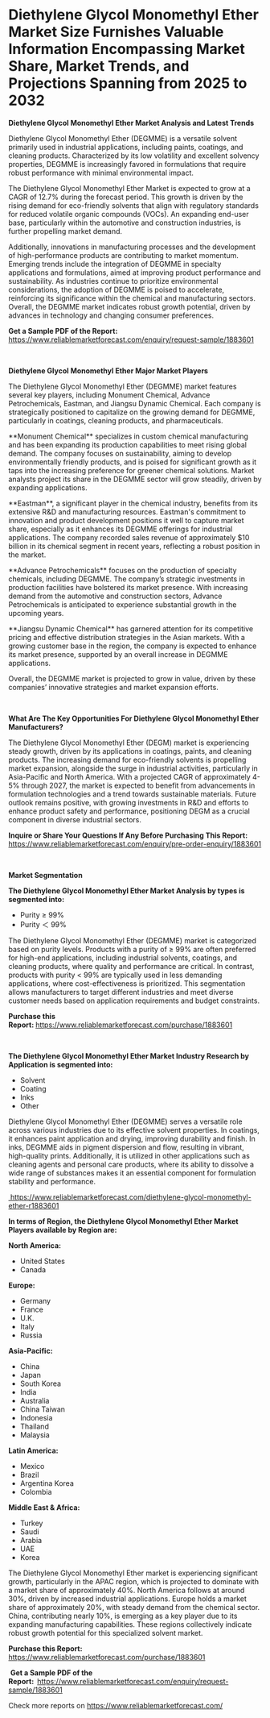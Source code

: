 <p><h1>Diethylene Glycol Monomethyl Ether Market Size Furnishes Valuable Information Encompassing Market Share, Market Trends, and Projections Spanning from 2025 to 2032</h1></p><p><strong>Diethylene Glycol Monomethyl Ether Market Analysis and Latest Trends</strong></p>
<p><p>Diethylene Glycol Monomethyl Ether (DEGMME) is a versatile solvent primarily used in industrial applications, including paints, coatings, and cleaning products. Characterized by its low volatility and excellent solvency properties, DEGMME is increasingly favored in formulations that require robust performance with minimal environmental impact.</p><p>The Diethylene Glycol Monomethyl Ether Market is expected to grow at a CAGR of 12.7% during the forecast period. This growth is driven by the rising demand for eco-friendly solvents that align with regulatory standards for reduced volatile organic compounds (VOCs). An expanding end-user base, particularly within the automotive and construction industries, is further propelling market demand. </p><p>Additionally, innovations in manufacturing processes and the development of high-performance products are contributing to market momentum. Emerging trends include the integration of DEGMME in specialty applications and formulations, aimed at improving product performance and sustainability. As industries continue to prioritize environmental considerations, the adoption of DEGMME is poised to accelerate, reinforcing its significance within the chemical and manufacturing sectors. Overall, the DEGMME market indicates robust growth potential, driven by advances in technology and changing consumer preferences.</p></p>
<p><strong>Get a Sample PDF of the Report:&nbsp;</strong> <a href="https://www.reliablemarketforecast.com/enquiry/request-sample/1883601?utm_campaign=2193&utm_medium=2&utm_source=Github&utm_content=ia&utm_term=31012025&utm_id=diethylene-glycol-monomethyl-ether">https://www.reliablemarketforecast.com/enquiry/request-sample/1883601</a></p>
<p>&nbsp;</p>
<p><strong>Diethylene Glycol Monomethyl Ether Major Market Players</strong></p>
<p><p>The Diethylene Glycol Monomethyl Ether (DEGMME) market features several key players, including Monument Chemical, Advance Petrochemicals, Eastman, and Jiangsu Dynamic Chemical. Each company is strategically positioned to capitalize on the growing demand for DEGMME, particularly in coatings, cleaning products, and pharmaceuticals.</p><p>**Monument Chemical** specializes in custom chemical manufacturing and has been expanding its production capabilities to meet rising global demand. The company focuses on sustainability, aiming to develop environmentally friendly products, and is poised for significant growth as it taps into the increasing preference for greener chemical solutions. Market analysts project its share in the DEGMME sector will grow steadily, driven by expanding applications.</p><p>**Eastman**, a significant player in the chemical industry, benefits from its extensive R&D and manufacturing resources. Eastman's commitment to innovation and product development positions it well to capture market share, especially as it enhances its DEGMME offerings for industrial applications. The company recorded sales revenue of approximately $10 billion in its chemical segment in recent years, reflecting a robust position in the market.</p><p>**Advance Petrochemicals** focuses on the production of specialty chemicals, including DEGMME. The company’s strategic investments in production facilities have bolstered its market presence. With increasing demand from the automotive and construction sectors, Advance Petrochemicals is anticipated to experience substantial growth in the upcoming years.</p><p>**Jiangsu Dynamic Chemical** has garnered attention for its competitive pricing and effective distribution strategies in the Asian markets. With a growing customer base in the region, the company is expected to enhance its market presence, supported by an overall increase in DEGMME applications.</p><p>Overall, the DEGMME market is projected to grow in value, driven by these companies’ innovative strategies and market expansion efforts.</p></p>
<p>&nbsp;</p>
<p><strong>What Are The Key Opportunities For Diethylene Glycol Monomethyl Ether Manufacturers?</strong></p>
<p><p>The Diethylene Glycol Monomethyl Ether (DEGM) market is experiencing steady growth, driven by its applications in coatings, paints, and cleaning products. The increasing demand for eco-friendly solvents is propelling market expansion, alongside the surge in industrial activities, particularly in Asia-Pacific and North America. With a projected CAGR of approximately 4-5% through 2027, the market is expected to benefit from advancements in formulation technologies and a trend towards sustainable materials. Future outlook remains positive, with growing investments in R&D and efforts to enhance product safety and performance, positioning DEGM as a crucial component in diverse industrial sectors.</p></p>
<p><strong>Inquire or Share Your Questions If Any Before Purchasing This Report:</strong> <a href="https://www.reliablemarketforecast.com/enquiry/pre-order-enquiry/1883601?utm_campaign=2193&utm_medium=2&utm_source=Github&utm_content=ia&utm_term=31012025&utm_id=diethylene-glycol-monomethyl-ether">https://www.reliablemarketforecast.com/enquiry/pre-order-enquiry/1883601</a></p>
<p>&nbsp;</p>
<p><strong>Market Segmentation</strong></p>
<p><strong>The Diethylene Glycol Monomethyl Ether Market Analysis by types is segmented into:</strong></p>
<p><ul><li>Purity ≥ 99%</li><li>Purity ＜ 99%</li></ul></p>
<p><p>The Diethylene Glycol Monomethyl Ether (DEGMME) market is categorized based on purity levels. Products with a purity of ≥ 99% are often preferred for high-end applications, including industrial solvents, coatings, and cleaning products, where quality and performance are critical. In contrast, products with purity < 99% are typically used in less demanding applications, where cost-effectiveness is prioritized. This segmentation allows manufacturers to target different industries and meet diverse customer needs based on application requirements and budget constraints.</p></p>
<p><strong>Purchase this Report:&nbsp;</strong><a href="https://www.reliablemarketforecast.com/purchase/1883601?utm_campaign=2193&utm_medium=2&utm_source=Github&utm_content=ia&utm_term=31012025&utm_id=diethylene-glycol-monomethyl-ether">https://www.reliablemarketforecast.com/purchase/1883601</a></p>
<p>&nbsp;</p>
<p><strong>The Diethylene Glycol Monomethyl Ether Market Industry Research by Application is segmented into:</strong></p>
<p><ul><li>Solvent</li><li>Coating</li><li>Inks</li><li>Other</li></ul></p>
<p><p>Diethylene Glycol Monomethyl Ether (DEGMME) serves a versatile role across various industries due to its effective solvent properties. In coatings, it enhances paint application and drying, improving durability and finish. In inks, DEGMME aids in pigment dispersion and flow, resulting in vibrant, high-quality prints. Additionally, it is utilized in other applications such as cleaning agents and personal care products, where its ability to dissolve a wide range of substances makes it an essential component for formulation stability and performance.</p></p>
<p><a href="https://www.reliablemarketforecast.com/diethylene-glycol-monomethyl-ether-r1883601?utm_campaign=2193&utm_medium=2&utm_source=Github&utm_content=ia&utm_term=31012025&utm_id=diethylene-glycol-monomethyl-ether">&nbsp;https://www.reliablemarketforecast.com/diethylene-glycol-monomethyl-ether-r1883601</a></p>
<p><strong>In terms of Region, the Diethylene Glycol Monomethyl Ether Market Players available by Region are:</strong></p>
<p>
    <p> <strong> North America: </strong>
        <ul>
            <li>United States</li>
            <li>Canada</li>
        </ul>
        </p> 
    <p> <strong> Europe: </strong>
        <ul>
            <li>Germany</li>
            <li>France</li>
            <li>U.K.</li>
            <li>Italy</li>
            <li>Russia</li>
        </ul>
        </p> 
    <p> <strong> Asia-Pacific: </strong>
        <ul>
            <li>China</li>
            <li>Japan</li>
            <li>South Korea</li>
            <li>India</li>
            <li>Australia</li>
            <li>China Taiwan</li>
            <li>Indonesia</li>
            <li>Thailand</li>
            <li>Malaysia</li>
        </ul>
        </p> 
    <p> <strong> Latin America: </strong>
        <ul>
            <li>Mexico</li>
            <li>Brazil</li>
            <li>Argentina Korea</li>
            <li>Colombia</li>
        </ul>
        </p> 
    <p> <strong> Middle East & Africa: </strong>
        <ul>
            <li>Turkey</li>
            <li>Saudi</li>
            <li>Arabia</li>
            <li>UAE</li>
            <li>Korea</li>
        </ul>
    </p>
    </p>
<p><p>The Diethylene Glycol Monomethyl Ether market is experiencing significant growth, particularly in the APAC region, which is projected to dominate with a market share of approximately 40%. North America follows at around 30%, driven by increased industrial applications. Europe holds a market share of approximately 20%, with steady demand from the chemical sector. China, contributing nearly 10%, is emerging as a key player due to its expanding manufacturing capabilities. These regions collectively indicate robust growth potential for this specialized solvent market.</p></p>
<p><strong>Purchase this Report: </strong><a href="https://www.reliablemarketforecast.com/purchase/1883601?utm_campaign=2193&utm_medium=2&utm_source=Github&utm_content=ia&utm_term=31012025&utm_id=diethylene-glycol-monomethyl-ether">https://www.reliablemarketforecast.com/purchase/1883601</a></p>
<p>&nbsp;<strong>Get a Sample PDF of the Report:&nbsp;&nbsp;</strong><a href="https://www.reliablemarketforecast.com/enquiry/request-sample/1883601?utm_campaign=2193&utm_medium=2&utm_source=Github&utm_content=ia&utm_term=31012025&utm_id=diethylene-glycol-monomethyl-ether">https://www.reliablemarketforecast.com/enquiry/request-sample/1883601</a></p>
<p><strong></strong></p>
<p>Check more reports on <a href="https://www.reliablemarketforecast.com/?utm_campaign=2193&utm_medium=2&utm_source=Github&utm_content=ia&utm_term=31012025&utm_id=diethylene-glycol-monomethyl-ether">https://www.reliablemarketforecast.com/</a></p>